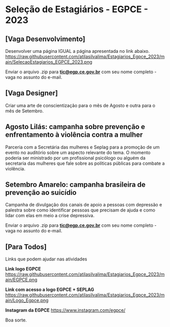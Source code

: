 # Seleção de Estagiários - EGPCE - 2023

## [Vaga Desenvolvimento]

Desenvolver uma página IGUAL a página apresentada no link abaixo.
https://raw.githubusercontent.com/atilasilvalima/Estagiarios_Egpce_2023/main/SelecaoEstagiarios_EGPCE_2023.png

Enviar o arquivo .zip para **tic@egp.ce.gov.br** com seu nome completo - vaga no assunto do e-mail.

## [Vaga Designer]

Criar uma arte de conscientização para o mês de Agosto e outra para o mês de Setembro.

## Agosto Lilás: campanha sobre prevenção e enfrentamento à violência contra a mulher
Parceria com a Secretária das mulheres e Seplag para a promoção de um evento no auditório sobre um aspecto relevante do tema. O momento poderia ser ministrado por um profissional psicólogo ou alguém da secretaria das mulheres que fale sobre as políticas públicas para combate a violência. 

## Setembro Amarelo: campanha brasileira de prevenção ao suicídio
Campanha de divulgação dos canais de apoio a pessoas com depressão e palestra sobre como identificar pessoas que precisam de ajuda e como lidar com elas em meio a crise depressiva.


Enviar o arquivo .zip para **tic@egp.ce.gov.br** com seu nome completo - vaga no assunto do e-mail.

## [Para Todos]
Links que podem ajudar nas atividades

**Link logo EGPCE**
https://raw.githubusercontent.com/atilasilvalima/Estagiarios_Egpce_2023/main/EGPCE.png

**Link com acesso a logo EGPCE + SEPLAG**
https://raw.githubusercontent.com/atilasilvalima/Estagiarios_Egpce_2023/main/Logo_Egpce.png


**Instagram da EGPCE**
https://www.instagram.com/egpce/

Boa sorte.

